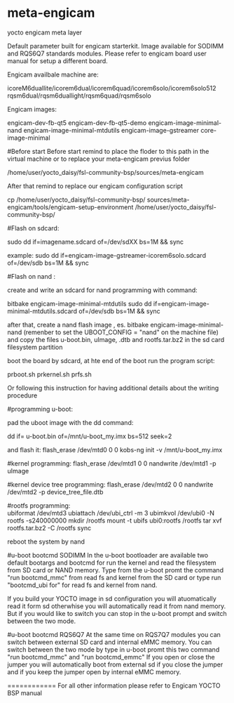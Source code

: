 meta-engicam
============

yocto engicam meta layer

Default parameter built for engicam starterkit. Image available for SODIMM and RQS6Q7 standards modules. Please refer to engicam board user manual for setup a different board.

Engicam availbale machine are:

icoreM6duallite/icorem6dual/icorem6quad/icorem6solo/icorem6solo512
rqsm6dual/rqsm6duallight/rqsm6quad/rqsm6solo


Engicam images:

engicam-dev-fb-qt5
engicam-dev-fb-qt5-demo
engicam-image-minimal-nand
engicam-image-minimal-mtdutils
engicam-image-gstreamer
core-image-minimal

#Before start
Before start remind to place the floder to this path in the virtual machine or to replace your meta-engicam previus folder

/home/user/yocto_daisy/fsl-community-bsp/sources/meta-engicam

After that remind to replace our engicam configuration script 

cp /home/user/yocto_daisy/fsl-community-bsp/ sources/meta-engicam/tools/engicam-setup-environment /home/user/yocto_daisy/fsl-community-bsp/


#Flash on sdcard:

sudo dd if=imagename.sdcard of=/dev/sdXX  bs=1M && sync

example:
sudo dd if=engicam-image-gstreamer-icorem6solo.sdcard of=/dev/sdb  bs=1M && sync


#Flash on nand :

create and write an sdcard for nand programming with command:

bitbake engicam-image-minimal-mtdutils
sudo dd if=engicam-image-minimal-mtdutils.sdcard of=/dev/sdb  bs=1M && sync

after that, create a nand flash image , es. bitbake engicam-image-minimal-nand (remenber to set the UBOOT_CONFIG = "nand" on the machine file) and copy the files u-boot.bin, uImage, .dtb and rootfs.tar.bz2 in the sd card filesystem partition 

boot the board by sdcard, at hte end of the boot run the program script:

prboot.sh
prkernel.sh
prfs.sh

Or following this instruction for having additional details about the writing procedure

#programming u-boot:

pad the uboot image with the dd command:

dd if= u-boot.bin of=/mnt/u-boot_my.imx bs=512 seek=2 

and flash it:
flash_erase /dev/mtd0 0 0
kobs-ng init -v /mnt/u-boot_my.imx


#kernel programming:
flash_erase /dev/mtd1 0 0
nandwrite /dev/mtd1 -p uImage

#kernel device tree programming:
flash_erase /dev/mtd2 0 0
nandwrite /dev/mtd2 -p  device_tree_file.dtb

#rootfs programming:  
ubiformat /dev/mtd3
ubiattach /dev/ubi_ctrl -m 3
ubimkvol /dev/ubi0 -N rootfs -s240000000
mkdir /rootfs
mount -t ubifs ubi0:rootfs /rootfs
tar xvf rootfs.tar.bz2 -C /rootfs 
sync

reboot the system by nand

#u-boot bootcmd SODIMM
In the u-boot bootloader are available two default bootargs and bootcmd for run the kernel and read the filesystem from SD card or NAND memory. 
Type from the u-boot promt the command "run bootcmd_mmc" from read fs and kernel from the SD card or type run "bootcmd_ubi for" for read fs and kernel from nand.

If you build your YOCTO image in sd configuration you will atuomatically read it form sd otherwhise you will automatically read it from nand memory. But if you would like to switch you can stop in the u-boot prompt and switch between the two mode.

#u-boot bootcmd RQS6Q7
At the same time on RQS7Q7 modules you can switch between external SD card and internal eMMC memory. You can switch between the two mode by type in u-boot promt this two command "run bootcmd_mmc" and "run bootcmd_emmc"
If you open or close the jumper you will automatically boot from external sd if you close the jumper and if you keep the jumper open by internal eMMC memory.

============
For all other information please refer to Engicam YOCTO BSP manual

